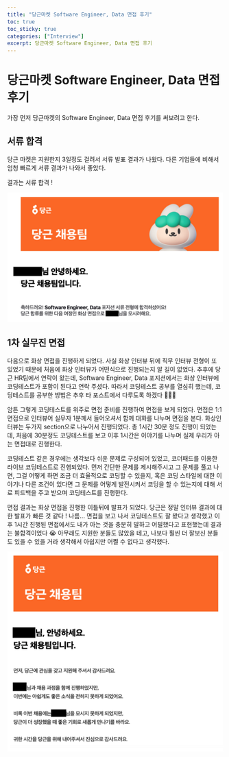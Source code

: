 ```yaml
---
title: "당근마켓 Software Engineer, Data 면접 후기"
toc: true
toc_sticky: true
categories: ["Interview"]
excerpt: 당근마켓 Software Engineer, Data 면접 후기
---
```


# 당근마켓 Software Engineer, Data 면접 후기

가장 먼저 당근마켓의 Software Engineer, Data 면접 후기를 써보려고 한다.

## 서류 합격
당근 마켓은 지원한지 3일정도 걸려서 서류 발표 결과가 나왔다. 다른 기업들에 비해서 엄청 빠르게 서류 결과가 나와서 좋았다.

결과는 서류 합격 !

![당근마켓 서류 합격 메일](/images/interview/danggeunmarket/karrot-doc.png)

## 1차 실무진 면접
다음으로 화상 면접을 진행하게 되었다. 사실 화상 인터뷰 뒤에 직무 인터뷰 전형이 또 있었기 때문에 처음에 화상 인터뷰가 어떤식으로 진행되는지 알 길이 없었다. 추후에 당근 HR팀에서 연락이 왔는데, Software Engineer, Data 포지션에서는 화상 인터뷰에 코딩테스트가 포함이 된다고 연락 주셨다. 따라서 코딩테스트 공부를 열심히 했는데, 코딩테스트를 공부한 방법은 추후 타 포스트에서 다루도록 하겠다 🧑🏻‍💻

암튼 그렇게 코딩테스트를 위주로 면접 준비를 진행하여 면접을 보게 되었다. 면접은 1:1 면접으로 인터뷰어 실무자 1분께서 들어오셔서 함께 대화를 나누며 면접을 본다. 화상인터뷰는 두가지 section으로 나누어서 진행되었다. 총 1시간 30분 정도 진행이 되었는데, 처음에 30분정도 코딩테스트를 보고 이후 1시간은 이야기를 나누며 실제 우리가 아는 면접대로 진행한다.

코딩테스트 같은 경우에는 생각보다 쉬운 문제로 구성되어 있었고, 코더패드를 이용한 라이브 코딩테스트로 진행되었다. 먼저 간단한 문제를 제시해주시고 그 문제를 풀고 나면, 그걸 어떻게 하면 조금 더 효율적으로 코딩할 수 있을지, 혹은 코딩 스타일에 대한 이야기나 다른 조건이 있다면 그 문제를 어떻게 발전시켜서 코딩을 할 수 있는지에 대해 서로 피드백을 주고 받으며 코딩테스트를 진행한다.

면접 결과는 화상 면접을 진행한 이틀뒤에 발표가 되었다. 당근은 정말 인터뷰 결과에 대한 발표가 빠른 것 같다 ! 나름... 면접을 보고 나서 코딩테스트도 잘 봤다고 생각했고 이후 1시간 진행된 면접에서도 내가 아는 것을 충분히 말하고 어필했다고 표현했는데 결과는 불합격이었다 😭 아무래도 지원한 분들도 많았을 테고, 나보다 훨씬 더 잘보신 분들도 있을 수 있을 거라 생각해서 아쉽지만 어쩔 수 없다고 생각했다.

![당근마켓 1차 면접 탈락 메일](/images/interview/danggeunmarket/karrot-1st-interview.png)
